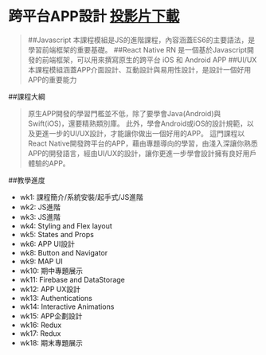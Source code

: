 # 跨平台APP設計 [投影片下載](https://drive.google.com/drive/folders/0ByVfHLrANqS3RFNYSFJIdGc2RDQ?usp=sharing)
>##Javascript
本課程模組是JS的進階課程，內容涵蓋ES6的主要語法，是學習前端框架的重要基礎。
##React Native
RN 是一個基於Javascript開發的前端框架，可以用來撰寫原生的跨平台 iOS 和 Android APP
##UI/UX
本課程模組涵蓋APP介面設計、互動設計與易用性設計，是設計一個好用APP的重要能力

##課程大綱
>原生APP開發的學習門檻並不低，除了要學會Java(Android)與Swift(iOS)，還要精熟類別庫。 此外，學會Android或iOS的設計規範，以及更進一步的UI/UX設計，才能讓你做出一個好用的APP。 這門課程以React Native開發跨平台的APP，藉由專題導向的學習，由淺入深讓你熟悉APP的開發語言，經由UI/UX的設計，讓你更進一步學會設計擁有良好用戶體驗的APP。

##教學進度
- wk1: 課程簡介/系統安裝/起手式/JS進階
- wk2: JS進階
- wk3: JS進階
- wk4: Styling and Flex layout
- wk5: States and Props
- wk6: APP UI設計
- wk8: Button and Navigator
- wk9: MAP UI 
- wk10: 期中專題展示   
- wk11: Firebase and DataStorage
- wk12: APP UX設計
- wk13: Authentications
- wk14: Interactive Animations
- wk15: APP企劃設計
- wk16: Redux  
- wk17: Redux
- wk18: 期末專題展示
